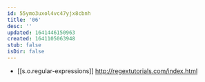 ```yaml
---
id: 55ymo3uxol4vc47yjx8cbnh
title: '06'
desc: ''
updated: 1641446150963
created: 1641105063948
stub: false
isDir: false
---
```



- [[s.o.regular-expressions]] <http://regextutorials.com/index.html>
